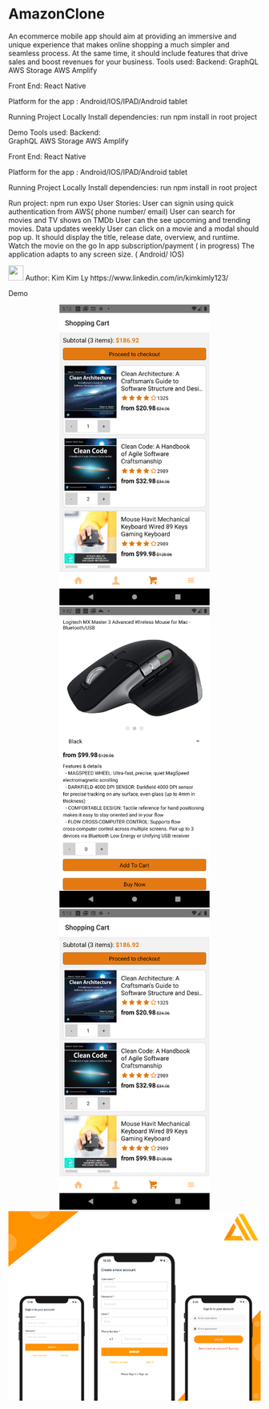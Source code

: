 # AmazonClone
An ecommerce mobile app should aim at providing an immersive and unique experience that makes online shopping a much simpler and seamless process. At the same time, it should include features that drive sales and boost revenues for your business.
Tools used: Backend:
GraphQL AWS Storage AWS Amplify

Front End: React Native

Platform for the app : Android/IOS/IPAD/Android tablet

Running Project Locally Install dependencies: run npm install in root project

Demo
Tools used:
Backend:  
GraphQL
AWS Storage
AWS Amplify

Front End:
React Native

Platform for the app : 
Android/IOS/IPAD/Android tablet

Running Project Locally
Install dependencies: run npm install in root project

Run project: npm run expo
User Stories:
User can signin using quick authentication from AWS( phone number/ email)
User can search for movies and TV shows on TMDb
User can the see upcoming and trending movies. Data updates weekly
User can click on a movie and a modal should pop up. It should display the title, release date, overview, and runtime.
Watch the movie on the go 
In app subscription/payment ( in progress) 
The application adapts to any screen size. ( Android/ IOS)



<img src="https://upload.wikimedia.org/wikipedia/commons/thumb/e/e9/Linkedin_icon.svg/1200px-Linkedin_icon.svg.png" width="30" height="30"/>
Author: Kim Kim Ly 
https://www.linkedin.com/in/kimkimly123/

Demo
<p align="center">
<img src="https://github.com/selenalee123/AmazonClone/blob/main/src/asssets/Demo/Screenshot_1620076345.png" width="300" height="600"/>
<img src="https://github.com/selenalee123/AmazonClone/blob/main/src/asssets/Demo/Screenshot_1620005545.png" width="300" height="600"/>
<img src="https://github.com/selenalee123/AmazonClone/blob/main/src/asssets/Demo/Screenshot_1620076345.png" width="300" height="600"/>
<img src="https://github.com/selenalee123/Netflix/blob/main/assets/demo/authentication.png?raw=true">
</p>

